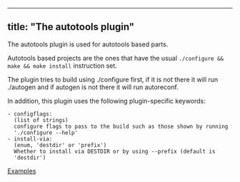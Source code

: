 
---
title: "The autotools plugin"
---

The autotools plugin is used for autotools based parts.

Autotools based projects are the ones that have the usual
`./configure && make && make install` instruction set.

The plugin tries to build using ./configure first, if it is not there
it will run ./autogen and if autogen is not there it will run autoreconf.

In addition, this plugin uses the following plugin-specific keywords:

    - configflags:
      (list of strings)
      configure flags to pass to the build such as those shown by running
      './configure --help'
    - install-via:
      (enum, 'destdir' or 'prefix')
      Whether to install via DESTDIR or by using --prefix (default is
      'destdir')

[Examples](https://github.com/search?o=desc&q=filename%3Asnapcraft.yaml+%22plugin%3A+autotools%22+&s=indexed&type=Code&utf8=%E2%9C%93)
